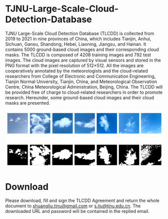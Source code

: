# TJNU-Large-Scale-Cloud-Detection-Database
TJNU Large-Scale Cloud Detection Database (TLCDD) is collected from 2019 to 2021 in nine provinces of China, which includes Tianjin, Anhui, Sichuan, Gansu, Shandong, Hebei, Liaoning, Jiangsu, and Hainan. It contains 5000 ground-based cloud images and their corresponding cloud masks. The TLCDD is composed of 4208 training images and 792 test images. The cloud images are captured by visual sensors and stored in the PNG format with the pixel resolution of 512×512.  All the images are cooperatively annotated by the meteorologists and the cloud-related researchers from College of Electronic and Communication Engineering, Tianjin Normal University, Tianjin, China, and Meteorological Observation Centre, China Meteorological Administration, Beijing, China. The TLCDD will be provided free of charge to cloud-related researchers in order to promote research. Hereunder, some ground-based cloud images and their cloud masks are presented.

![image](image.jpg)

# Download
Please download, fill and sign the TLCDD Agreement and return the whole document to shuangliu.tjnu@gmail.com or s.liu@tjnu.edu.cn. The downloaded URL and password will be contained in the replied email.

